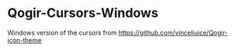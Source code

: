 # Qogir-Cursors-Windows
 Windows version of the cursors from https://github.com/vinceliuice/Qogir-icon-theme
